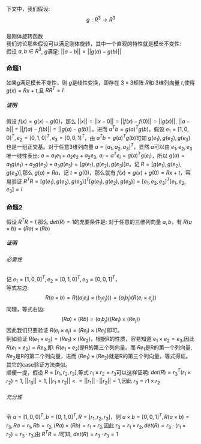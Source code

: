 下文中，我们假设:  
$$g:R^3 \rightarrow R^3$$  
是刚体旋转函数  
我们讨论那些假设可以满足刚体旋转，其中一个直观的特性就是模长不变性:  
假设 $a,b\in R^3$, $g$满足: $||a-b||=||g\left(a\right)-g\left(b\right)||$  

### 命题1
如果g满足模长不变性，则 $g$是线性变换，即存在 $3\times 3$矩阵 $R$和 $3$维列向量 $t$,使得 $g\left(x\right)=Rx+t$,且 $RR^T=I$
##### 证明  
假设 $f\left(x\right)=g\left(x\right)-g\left(0\right)$，那么 $||x||=||x-0||=||f(x)-f(0)||=||g(x)||$, $||a-b||=||f(a)-f(b)||=||g(a)-g(b)||$，进而 $a^Tb=g(a)^Tg(b)$。假设 $e_1=[1,0,0]^T,e_2=[0,1,0]^T,e_3=[0,0,1]^T$，由 $a^Tb=g(a)^Tg(b)$可知 $g(e_1),g(e_2),g(e_3)$也是一组正交基。对于任意3维列向量 $a=[a_1,a_2,a_3]^T$，显然 $a$可以由 $e_1,e_2,e_3$唯一线性表出: $a=a_1e_1+a_2e_2+a_2e_3$, $a_i=a^Te_i=g(a)^Tg(e_i)$，所以 $g(a)=a_1g(e_1)+a_2g(e_2)+a_3g(e_3)=[g(e_1),g(e_2),g(e_3)]a$，记 $R=[g(e_1),g(e_2),g(e_3)]$,那么 $g(a)=Ra$，记 $t=g(0)$，那么就有 $f(x)=g(x)+g(0)=Rx+t$，容易验证 $R^TR=[g(e_1),g(e_2),g(e_3)]^T[g(e_1),g(e_2),g(e_3)]=[e_1,e_2,e_3]^T[e_1,e_2,e_3]=I$

### 命题2
假设 $R^TR=I$,那么 $det(R)=1$的充要条件是: 对于任意的三维列向量 $a,b$，有 $R(a\times b)=(Ra)\times(Rb)$
##### 证明
###### 必要性
记 $e_1=[1,0,0]^T,e_2=[0,1,0]^T,e_3=[0,0,1]^T$，  
等式左边:  
$$R(a\times b)=R((a_ie_i)\times(b_je_j)))=(a_ib_j)(R(e_i\times e_j))$$ 
同理，等式右边:  
$$(Ra)\times(Rb)=(a_ib_j)((Re_i)\times (Re_j))$$ 
因此我们只要验证 $R(e_i\times e_j)=(Re_i)\times (Re_j)$即可。  
例如验证 $R(e_1\times e_2)=(Re_1)\times (Re_2)$，根据R的性质，容易知道 $e_1\times e_2=e_3$,因此 $R(e_1\times e_2)=Re_3$,即: $R(e_1\times e_2)$是R的第三个列向量。而 $Re_1$是R的第一个列向量, $Re_2$是R的第二个列向量，进而 $(Re_1)\times (Re_2)$就是R的第三个列向量，等式得证。其它的case验证方法类似。  
顺便一提，假设 $R=[r_1,r_2,r_3]$,等式 $r_1\times r_2=r_3$可以这样证明: $det(R)=r_3^T(r_1\times r_2)=1$, $||r_3||=1$, $||r_1\times r_2||<=||r_1||\cdot||r_2||=1$,因此 $r_3=r1\times r_2$  
###### 充分性
令 $a=[1,0,0]^T,b=[0,1,0]^T, R=[r_1,r_2,r_3]$，则 $a\times b=[0,0,1]^T,R(a\times b)=r_3, Ra=r_1, Rb=r_2, (Ra)\times(Rb)=r_1\times r_3$,因此 $r_3=r_1\times r_2, det(R)=r_3\cdot(r_1\times r_2)=r_3\cdot r_3$,由 $R^TR=I$可知, $det(R)=r_3\cdot r_3=1$

